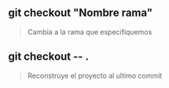 ## git checkout "Nombre rama"
> Cambia a la rama que especifiquemos


## git checkout -- .
> Reconstruye el proyecto al ultimo commit